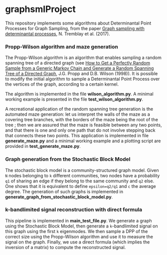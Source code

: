 # graphsmlProject

This repository implements some algorithms about Determinantal Point Processes for Graph Sampling, from the paper [Graph sampling with determinantal processes](https://arxiv.org/abs/1703.01594), N. Tremblay et al. (2017).


### Propp-Wilson algorithm and maze generation


The Propp-Wilson algorithm is an algorithm that enables sampling a random spanning tree of a directed graph (see [How to Get a Perfectly Random Sample from a Generic Markov Chain and Generate a Random Spanning Tree of a Directed Graph](https://www2.stat.duke.edu/~scs/Projects/Trees/Theory/ProppWilson1998.pdf), J.G. Propp and D.B. Wilson (1998)). It is possible to modify the initial algorithm to sample a Determinantal Point Process over the vertices of the graph, according to a certain kernel.


The algorithm is implemented in the file **wilson_algorithm.py**. A minimal working example is presented in the file **test_wilson_algorithm.py**.


A recreational application of the random spanning tree generation is the automated maze generation: let us interpret the walls of the maze as a covering tree branches, with the borders of the maze being the root of the tree ; then we are assured that the maze is feasible between any two points, and that there is one and only one path that do not involve stepping back that connects these two points. This application is implemented in file **generate_maze.py** and a minimal working example and a plotting script are provided in **test_generate_maze.py**.


### Graph generation from the Stochastic Block Model


The stochastic block model is a community-structured graph model. Given `N` nodes belonging to `k` different communities, two nodes have a probability `q1` of sharing an edge if they belong to the same community and `q2` else. One shows that it is equivalent to define `epsilon=q2/q1` and `c` the average degree. The generation of such graphs is implemented in **generate_graph_from_stochastic_block_model.py**.


### k-bandlimited signal reconstruction with direct formula


This pipeline is implemented in **main_test_file.py**. We generate a graph using the Stochastic Block Model, then generate a `k`-bandlimited signal on this graph using the first `k` eigenmodes. We then sample a DPP of the correct size using the Propp-Wilson algorithm and use it to measure the signal on the graph. Finally, we use a direct formula (which implies the inversion of a matrix) to compute the reconstructed signal.
